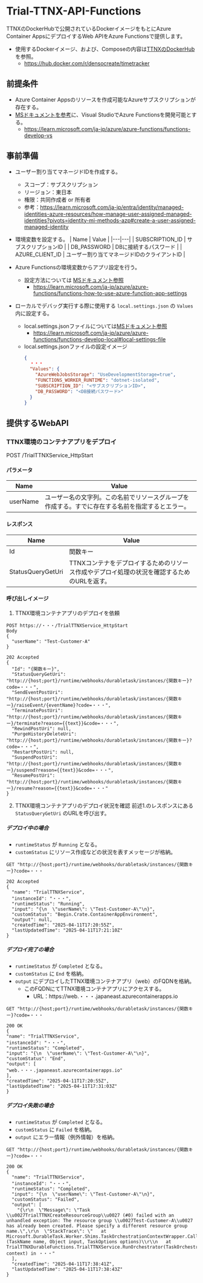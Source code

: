 # Trial-TTNX-API-Functions
TTNXのDockerHubで公開されているDockerイメージをもとにAzure Container AppsにデプロイするWeb APIをAzure Functionsで提供します。
* 使用するDockerイメージ、および、Composeの内容は[TTNXのDockerHub](https://hub.docker.com/r/densocreate/timetracker)を参照。
  * https://hub.docker.com/r/densocreate/timetracker

## 前提条件
* Azure Container Appsのリソースを作成可能なAzureサブスクリプションが存在する。
* [MSドキュメントを参考](https://learn.microsoft.com/ja-jp/azure/azure-functions/functions-develop-vs)に、Visual StudioでAzure Functionsを開発可能とする。
  * https://learn.microsoft.com/ja-jp/azure/azure-functions/functions-develop-vs

## 事前準備
* ユーザー割り当てマネージドIDを作成する。
  * スコープ：サブスクリプション
  * リージョン：東日本
  * 権限：共同作成者 or 所有者
  * 参考：https://learn.microsoft.com/ja-jp/entra/identity/managed-identities-azure-resources/how-manage-user-assigned-managed-identities?pivots=identity-mi-methods-azp#create-a-user-assigned-managed-identity

* 環境変数を設定する。
  | Name | Value |
  |---|---|
  | SUBSCRIPTION_ID | サブスクリプションID |
  | DB_PASSWORD | DBに接続するパスワード |
  | AZURE_CLIENT_ID | ユーザー割り当てマネージドIDのクライアントID |

* Azure Functionsの環境変数からアプリ設定を行う。
  * 設定方法については [MSドキュメント参照](https://learn.microsoft.com/ja-jp/azure/azure-functions/functions-how-to-use-azure-function-app-settings)
    * https://learn.microsoft.com/ja-jp/azure/azure-functions/functions-how-to-use-azure-function-app-settings 
* ローカルでデバッグ実行する際に使用する `local.settings.json` の `Values` 内に設定する。
  * local.settings.jsonファイルについては[MSドキュメント参照](https://learn.microsoft.com/ja-jp/azure/azure-functions/functions-develop-local#local-settings-file)
    * https://learn.microsoft.com/ja-jp/azure/azure-functions/functions-develop-local#local-settings-file
  *  local.settings.jsonファイルの設定イメージ
      ```json
      {
        ・・・
        "Values": {
          "AzureWebJobsStorage": "UseDevelopmentStorage=true",
          "FUNCTIONS_WORKER_RUNTIME": "dotnet-isolated",
          "SUBSCRIPTION_ID": "<サブスクリプションID>",
          "DB_PASSWORD": "<DB接続パスワード>"
        }
      }
      ```

## 提供するWebAPI
### TTNX環境のコンテナアプリをデプロイ
POST /TrialTTNXService_HttpStart

#### パラメータ
| Name | Value |
|---|---|
| userName | ユーザー名の文字列。この名前でリソースグループを作成する。すでに存在する名前を指定するとエラー。 |

#### レスポンス
| Name | Value |
|---|---|
| Id | 関数キー |
| StatusQueryGetUri | TTNXコンテナをデプロイするためのリソース作成やデプロイ処理の状況を確認するためのURLを返す。 |

#### 呼び出しイメージ
1. TTNX環境コンテナアプリのデプロイを依頼

```
POST https://・・・/TrialTTNXService_HttpStart
Body
{
  "userName": "Test-Customer-A"
}

202 Accepted
{
  "Id": "{関数キー}",
  "StatusQueryGetUri": "http://{host;port}/runtime/webhooks/durabletask/instances/{関数キー}?code=・・・",
  "SendEventPostUri": "http://{host;port}/runtime/webhooks/durabletask/instances/{関数キー}/raiseEvent/{eventName}?code=・・・",
  "TerminatePostUri": "http://{host;port}/runtime/webhooks/durabletask/instances/{関数キー}/terminate?reason={{text}}&code=・・・",
  "RewindPostUri": null,
  "PurgeHistoryDeleteUri": "http://{host;port}/runtime/webhooks/durabletask/instances/{関数キー}?code=・・・",
  "RestartPostUri": null,
  "SuspendPostUri": "http://{host;port}/runtime/webhooks/durabletask/instances/{関数キー}/suspend?reason={{text}}&code=・・・",
  "ResumePostUri": "http://{host;port}/runtime/webhooks/durabletask/instances/{関数キー}/resume?reason={{text}}&code=・・・"
}
```

2. TTNX環境コンテナアプリのデプロイ状況を確認
前述1.のレスポンスにある `StatusQueryGetUri` のURLを呼び出す。

##### デプロイ中の場合
* `runtimeStatus` が `Running` となる。
* `customStatus` にリソース作成などの状況を表すメッセージが格納。

```
GET "http://{host;port}/runtime/webhooks/durabletask/instances/{関数キー}?code=・・・

202 Accepted
{
  "name": "TrialTTNXService",
  "instanceId": "・・・",
  "runtimeStatus": "Running",
  "input": "{\n  \"userName\": \"Test-Customer-A\"\n}",
  "customStatus": "Begin.Crate.ContainerAppEnvironment",
  "output": null,
  "createdTime": "2025-04-11T17:20:55Z",
  "lastUpdatedTime": "2025-04-11T17:21:10Z"
}
```

##### デプロイ完了の場合
* `runtimeStatus` が `Completed` となる。
* `customStatus` に `End` を格納。
* `output` にデプロイしたTTNX環境コンテナアプリ（web）のFQDNを格納。
  * このFQDNにてTTNX環境コンテナアプリにアクセスする。
    * URL：https://web.・・・.japaneast.azurecontainerapps.io

```
GET "http://{host;port}/runtime/webhooks/durabletask/instances/{関数キー}?code=・・・

200 OK
{
"name": "TrialTTNXService",
"instanceId": "・・・",
"runtimeStatus": "Completed",
"input": "{\n  \"userName\": \"Test-Customer-A\"\n}",
"customStatus": "End",
"output": [
"web.・・・.japaneast.azurecontainerapps.io"
],
"createdTime": "2025-04-11T17:20:55Z",
"lastUpdatedTime": "2025-04-11T17:31:03Z"
}
```

##### デプロイ失敗の場合
* `runtimeStatus` が `Completed` となる。
* `customStatus` に `Failed` を格納。
* `output` にエラー情報（例外情報）を格納。

```
GET "http://{host;port}/runtime/webhooks/durabletask/instances/{関数キー}?code=・・・

200 OK
{
  "name": "TrialTTNXService",
  "instanceId": "・・・",
  "runtimeStatus": "Completed",
  "input": "{\n  \"userName\": \"Test-Customer-A\"\n}",
  "customStatus": "Failed",
  "output": [
    "{\r\n  \"Message\": \"Task \\u0027TrialTTNXCreateResourceGroup\\u0027 (#0) failed with an unhandled exception: The resource group \\u0027Test-Customer-A\\u0027 has already been created. Please specify a different resource group name.\",\r\n  \"StackTrace\": \"   at Microsoft.DurableTask.Worker.Shims.TaskOrchestrationContextWrapper.CallActivityAsync[T](TaskName name, Object input, TaskOptions options)\\r\\n   at TrialTTNXDurableFunctions.TrialTTNXService.RunOrchestrator(TaskOrchestrationContext context) in ・・・"
  ],
  "createdTime": "2025-04-11T17:38:41Z",
  "lastUpdatedTime": "2025-04-11T17:38:43Z"
}
```
